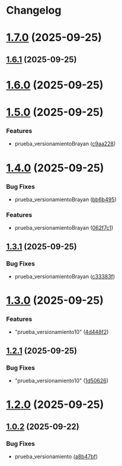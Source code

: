 # Changelog

# [1.7.0](https://github.com/KarlaVirtual/pipeline_devops_Karla/compare/v1.6.1...v1.7.0) (2025-09-25)

## [1.6.1](https://github.com/KarlaVirtual/pipeline_devops_Karla/compare/v1.6.0...v1.6.1) (2025-09-25)

# [1.6.0](https://github.com/KarlaVirtual/pipeline_devops_Karla/compare/v1.5.0...v1.6.0) (2025-09-25)

# [1.5.0](https://github.com/KarlaVirtual/pipeline_devops_Karla/compare/v1.4.0...v1.5.0) (2025-09-25)


### Features

* prueba_versionamientoBrayan ([c9aa228](https://github.com/KarlaVirtual/pipeline_devops_Karla/commit/c9aa2285be8c85114805e1674d01870880d14ba4))

# [1.4.0](https://github.com/KarlaVirtual/pipeline_devops_Karla/compare/v1.3.1...v1.4.0) (2025-09-25)


### Bug Fixes

* prueba_versionamientoBrayan ([bb6b495](https://github.com/KarlaVirtual/pipeline_devops_Karla/commit/bb6b495a7e854f82713b5771b5ba541c091f345c))


### Features

* prueba_versionamientoBrayan ([062f7c1](https://github.com/KarlaVirtual/pipeline_devops_Karla/commit/062f7c1258c862fc777c0c58cef7c0c390bd4938))

## [1.3.1](https://github.com/KarlaVirtual/pipeline_devops_Karla/compare/v1.3.0...v1.3.1) (2025-09-25)


### Bug Fixes

* prueba_versionamientoBrayan ([c33383f](https://github.com/KarlaVirtual/pipeline_devops_Karla/commit/c33383f01a5c68ed56eeb86c3396415a39f89629))

# [1.3.0](https://github.com/KarlaVirtual/pipeline_devops_Karla/compare/v1.2.1...v1.3.0) (2025-09-25)


### Features

* "prueba_versionamiento10" ([4d448f2](https://github.com/KarlaVirtual/pipeline_devops_Karla/commit/4d448f27600e72df722b66392d81b1e753cb38de))

## [1.2.1](https://github.com/KarlaVirtual/pipeline_devops_Karla/compare/v1.2.0...v1.2.1) (2025-09-25)


### Bug Fixes

* "prueba_versionamiento10" ([1d50626](https://github.com/KarlaVirtual/pipeline_devops_Karla/commit/1d5062619d97d69f7ed0cd376481df44c5efbd8e))

# [1.2.0](https://github.com/KarlaVirtual/pipeline_devops_Karla/compare/v1.1.0...v1.2.0) (2025-09-25)

## [1.0.2](https://github.com/KarlaVirtual/pipeline_devops_Karla/compare/v1.0.1...v1.0.2) (2025-09-22)


### Bug Fixes

* prueba_versionamiento ([a8b47bf](https://github.com/KarlaVirtual/pipeline_devops_Karla/commit/a8b47bf249126fb4f026a75b80244fefcbf3de6b))
